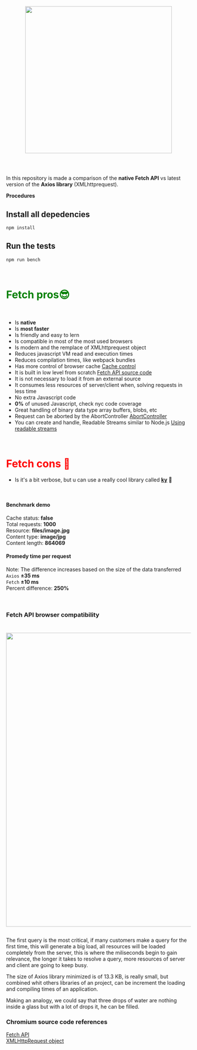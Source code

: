 <h1>
<p align="center"><img src="https://github.com/Hume3/fetch-vs-axios/blob/master/resources/banner.png" width="400"></p>
</h1>
<br>

In this repository is made a comparison of the **native Fetch API** vs latest version of the **Axios library** (XMLhttprequest). 

**Procedures**

## Install all depedencies
```bash
npm install 
```
## Run the tests
```bash
npm run bench 
```
<br>

<font color="green">
    <h1>Fetch pros😎 </h1> 
</font>
<br>

- Is **native**
- Is **most faster**
- Is friendly and easy to lern
- Is compatible in most of the most used browsers
- Is modern and the remplace of XMLhttprequest object 
- Reduces javascript VM read and execution times
- Reduces compilation times, like webpack bundles
- Has more control of browser cache [Cache control](https://hacks.mozilla.org/2016/03/referrer-and-cache-control-apis-for-fetch/)
- It is built in low level from scratch [Fetch API source code](https://github.com/chromium/chromium/tree/master/third_party/blink/renderer/core/fetch)
- It is not necessary to load it from an external source
- It consumes less resources of server/client when, solving requests in less time
- No extra Javascript code 
- **0%** of unused Javascript, check nyc code coverage 
- Great handling of binary data type array buffers, blobs, etc 
- Request can be aborted by the AbortController [AbortController](https://developer.mozilla.org/en-US/docs/Web/API/AbortController/abort) 
- You can create and handle, Readable Streams similar to Node.js [Using readable streams](https://developer.mozilla.org/en-US/docs/Web/API/Streams_API/Using_readable_streams)

<br>

<font color="red">
    <h1>Fetch cons 💩</h1>
</font>

- Is it's a bit verbose, but u can use a really cool library called [**ky**](https://github.com/sindresorhus/ky) 🌳

<br>

#### Benchmark demo

Cache status: **false** <br>
Total requests: **1000** <br>
Resource: **files/image.jpg** <br>
Content type: **image/jpg** <br>
Content length: **864069** <br>
#### Promedy time per request
Note: The difference increases based on the size of the data transferred <br>
`Axios` **±35 ms** <br>
`Fetch` **±10 ms** <br>
Percent difference: **250%** <br>

<br>

### Fetch API browser compatibility

<h1>
<a href="https://developer.mozilla.org/es/docs/Web/API/Fetch_API">
<p align="center"><img src="https://github.com/Hume3/fetch-vs-axios/blob/master/resources/compatibily-table.png" width="800"></p>
</a>
</h1>

The first query is the most critical, if many customers make a query for the first time, 
this will generate a big load, all resources will be loaded completely from the server, this is where the miliseconds begin to gain relevance, the longer it takes to resolve a query, more resources of server and client are going to keep busy.

The size of Axios library minimized is of 13.3 KB, is really small, but combined whit others libraries of an project, can be increment the loading and compiling times of an application.

Making an analogy, we could say that three drops of water are nothing inside a glass but with a lot of drops it, he can be filled.

### Chromium source code references

[Fetch API](https://github.com/chromium/chromium/tree/master/third_party/blink/renderer/core/fetch)
<br/>
[XMLHttpRequest object](https://github.com/chromium/chromium/tree/master/third_party/blink/renderer/core/xmlhttprequest)

 
